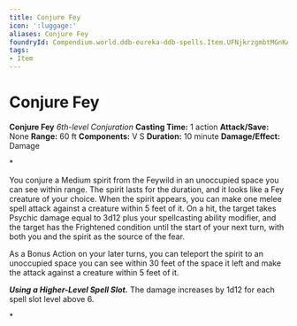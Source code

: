 ```yaml
---
title: Conjure Fey
icon: ':luggage:'
aliases: Conjure Fey
foundryId: Compendium.world.ddb-eureka-ddb-spells.Item.UFNjkrzgmbtMGnKA
tags:
- Item
---
```


# Conjure Fey

**Conjure Fey**
_6th-level Conjuration_
**Casting Time:** 1 action
**Attack/Save:** None
**Range:** 60 ft
**Components:** V S
**Duration:** 10 minute
**Damage/Effect:** Damage

*<p>You conjure a Medium spirit from the Feywild in an unoccupied space you can see within range. The spirit lasts for the duration, and it looks like a Fey creature of your choice. When the spirit appears, you can make one melee spell attack against a creature within 5 feet of it. On a hit, the target takes Psychic damage equal to 3d12 plus your spellcasting ability modifier, and the target has the Frightened condition until the start of your next turn, with both you and the spirit as the source of the fear.

As a Bonus Action on your later turns, you can teleport the spirit to an unoccupied space you can see within 30 feet of the space it left and make the attack against a creature within 5 feet of it.

***Using a Higher-Level Spell Slot.*** The damage increases by 1d12 for each spell slot level above 6.</p>*